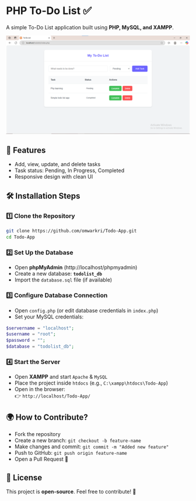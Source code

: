 # PHP To-Do List ✅

A simple To-Do List application built using **PHP, MySQL, and XAMPP**.

![Home Page](projectimage/todolistapp.png)

## 🚀 Features
- Add, view, update, and delete tasks
- Task status: Pending, In Progress, Completed
- Responsive design with clean UI

## 🛠️ Installation Steps
### 1️⃣ Clone the Repository
```bash
git clone https://github.com/omwarkri/Todo-App.git
cd Todo-App
```

### 2️⃣ Set Up the Database
- Open **phpMyAdmin** (http://localhost/phpmyadmin)
- Create a new database: **`todolist_db`**
- Import the `database.sql` file (if available)

### 3️⃣ Configure Database Connection
- Open `config.php` (or edit database credentials in `index.php`)
- Set your MySQL credentials:
```php
$servername = "localhost";
$username = "root";
$password = "";
$database = "todolist_db";
```

### 4️⃣ Start the Server
- Open **XAMPP** and start `Apache` & `MySQL`
- Place the project inside `htdocs` (e.g., `C:\xampp\htdocs\Todo-App`)
- Open in the browser:  
  👉 `http://localhost/Todo-App/`

## 🌍 How to Contribute?
- Fork the repository
- Create a new branch: `git checkout -b feature-name`
- Make changes and commit: `git commit -m "Added new feature"`
- Push to GitHub: `git push origin feature-name`
- Open a Pull Request 🚀

## 📜 License
This project is **open-source**. Feel free to contribute! 🚀

